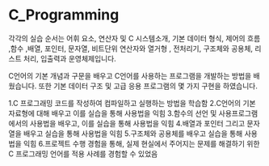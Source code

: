 # C_Programming

각각의 실습 순서는
어휘 요소, 연산자 및 C 시스템소개, 기본 데이터 형식, 제어의 흐름 ,함수 ,배열, 포인터, 문자열, 비트단위 연산자와 열거형 , 전처리기, 구조체와 공용체, 리스트 처리, 입출력과 운영체제입니다.

C언어의 기본 개념과 구문을 배우고 C언어를 사용하는 프로그램을 개발하는 방법을 배웠습니다. 또한 기본 데이터 구조 및 고급 응용 프로그램의 몇 가지 구현을 하였습니다.

1.C 프로그래밍 코드를 작성하여 컴파일하고 실행하는 방법을 학습함
2.C언어의 기본 자료형에 대해 배우고 이를 실습을 통해 사용법을 익힘
3.함수의 선언 및 사용프로그램에서의 사용법을 배우고, 이를 실습을 통해 사용법을 익힘
4.배열과 포인터 그리고 문자열을 배우고 실습을 통해 사용법을 익힘
5.구조체와 공용체를 배우고 실습을 통해 사용법을 익힘
6.프로젝트 수행 경험을 통해, 실제 현실에서 주어지는 문제를 해결하기 위한 C 프로그래밍 언어를 적용 사례를 경험할 수 있었음

